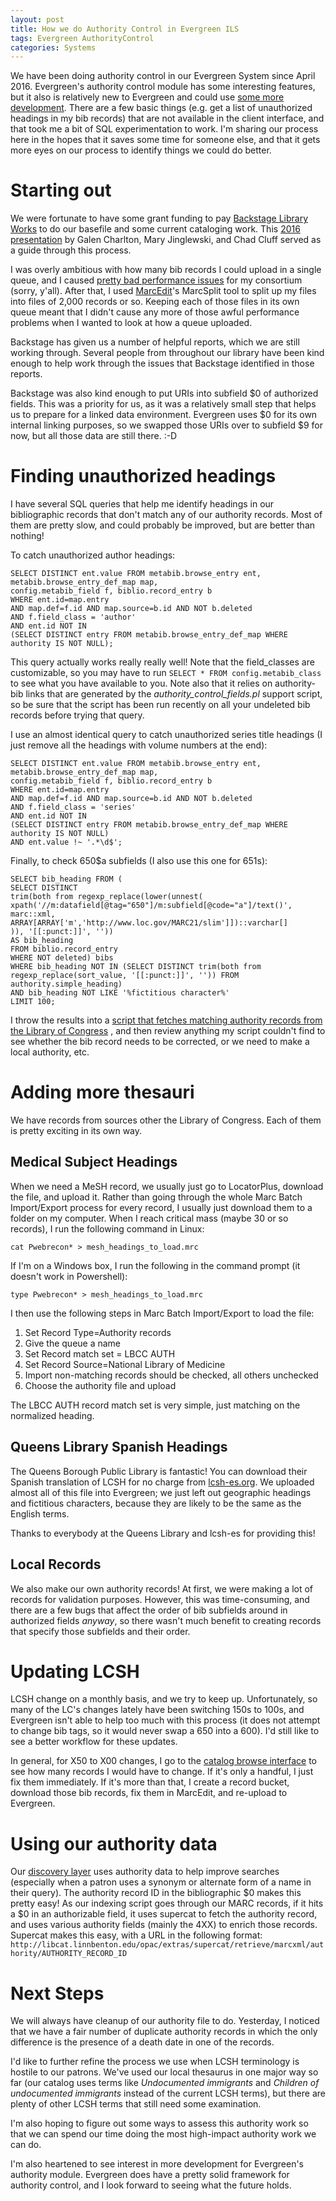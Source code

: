 ```yaml
---
layout: post
title: How we do Authority Control in Evergreen ILS
tags: Evergreen AuthorityControl
categories: Systems
---
```


We have been doing authority control in our Evergreen System since April 2016.  Evergreen's authority control module
has some interesting features, but it also is relatively new to Evergreen and could use [some more development](https://bugs.launchpad.net/evergreen/+bugs?field.tag=authority).
There are a few basic things (e.g. get a list of unauthorized headings in my bib records) that are not available
in the client interface, and that took me a bit of SQL experimentation to work.  I'm sharing our process here in the
hopes that it saves some time for someone else, and that it gets more eyes on our process to identify things we could
do better.

Starting out
============

We were fortunate to have some grant funding to pay [Backstage Library Works](http://bslw.com/) to do our basefile and
some current cataloging work.  This [2016 presentation](https://evergreen-ils.org/wp-content/uploads/2015/11/eg16-CatalogingForester_reduce.pptx)
by Galen Charlton, Mary Jinglewski, and Chad Cluff served as a guide through this process.

I was overly ambitious with how many bib records I could upload in a single queue, and I caused [pretty bad performance issues](https://bugs.launchpad.net/evergreen/+bug/1581552)
for my consortium (sorry, y'all).  After that, I used [MarcEdit](http://marcedit.reeset.net/)'s MarcSplit tool to split
up my files into files of 2,000 records or so.  Keeping each of those files in its own queue meant that I didn't cause any
more of those awful performance problems when I wanted to look at how a queue uploaded.

Backstage has given us a number of helpful reports, which we are still working through.  Several people from throughout
our library have been kind enough to help work through the issues that Backstage identified in those reports.

Backstage was also kind enough to put URIs into subfield $0 of authorized fields.  This was a priority for us, as it was
a relatively small step that helps us to prepare for a linked data environment.  Evergreen uses $0 for its own internal
linking purposes, so we swapped those URIs over to subfield $9 for now, but all those data are still there. :-D

Finding unauthorized headings
=============================

I have several SQL queries that help me identify headings in our bibliographic records that don't match any of our authority
records.  Most of them are pretty slow, and could probably be improved, but are better than nothing!

To catch unauthorized author headings:

    SELECT DISTINCT ent.value FROM metabib.browse_entry ent, metabib.browse_entry_def_map map,
    config.metabib_field f, biblio.record_entry b
    WHERE ent.id=map.entry
    AND map.def=f.id AND map.source=b.id AND NOT b.deleted
    AND f.field_class = 'author'
    AND ent.id NOT IN
    (SELECT DISTINCT entry FROM metabib.browse_entry_def_map WHERE authority IS NOT NULL);

This query actually works really really well!  Note that the field_classes are customizable, so you may have to run
`SELECT * FROM config.metabib_class` to see what you have available to you.  Note also that it relies on authority-bib links that are generated by the _authority_control_fields.pl_ support script, so be sure that the script has been run recently on all your undeleted bib records before trying that query.

I use an almost identical query to catch unauthorized series title headings (I just remove all the headings with volume
numbers at the end):

    SELECT DISTINCT ent.value FROM metabib.browse_entry ent, metabib.browse_entry_def_map map,
    config.metabib_field f, biblio.record_entry b
    WHERE ent.id=map.entry
    AND map.def=f.id AND map.source=b.id AND NOT b.deleted
    AND f.field_class = 'series'
    AND ent.id NOT IN
    (SELECT DISTINCT entry FROM metabib.browse_entry_def_map WHERE authority IS NOT NULL)
    AND ent.value !~ '.*\d$';

Finally, to check 650$a subfields (I also use this one for 651s):

    SELECT bib_heading FROM (
    SELECT DISTINCT
    trim(both from regexp_replace(lower(unnest(
    xpath('//m:datafield[@tag="650"]/m:subfield[@code="a"]/text()', marc::xml, ARRAY[ARRAY['m','http://www.loc.gov/MARC21/slim']])::varchar[]
    )), '[[:punct:]]', ''))
    AS bib_heading
    FROM biblio.record_entry
    WHERE NOT deleted) bibs
    WHERE bib_heading NOT IN (SELECT DISTINCT trim(both from regexp_replace(sort_value, '[[:punct:]]', '')) FROM authority.simple_heading)
    AND bib_heading NOT LIKE '%fictitious character%'
    LIMIT 100;
    
I throw the results into a [script that fetches matching authority records from the Library of Congress](https://github.com/sandbergja/dlc_authority_fetcher)
, and then review anything my script couldn't find to see whether the bib record needs to be corrected, or we need to make
a local authority, etc.

Adding more thesauri
====================

We have records from sources other the Library of Congress.  Each of them is pretty exciting in its own way.

Medical Subject Headings
------------------------

When we need a MeSH record, we usually just go to LocatorPlus, download the file, and upload it.  Rather than going through
the whole Marc Batch Import/Export process for every record, I usually just download them to a folder on my computer. When
I reach critical mass (maybe 30 or so records), I run the following command in Linux:

    cat Pwebrecon* > mesh_headings_to_load.mrc

If I'm on a Windows box, I run the following in the command prompt (it doesn't work in Powershell):

    type Pwebrecon* > mesh_headings_to_load.mrc

I then use the following steps in Marc Batch Import/Export to load the file:

1. Set Record Type=Authority records
2. Give the queue a name
3. Set Record match set = LBCC AUTH
4. Set Record Source=National Library of Medicine
5. Import non-matching records should be checked, all others unchecked
6. Choose the authority file and upload

The LBCC AUTH record match set is very simple, just matching on the normalized heading.

Queens Library Spanish Headings
-------------------------------

The Queens Borough Public Library is fantastic!  You can download their Spanish translation of LCSH for no charge from
[lcsh-es.org](http://lcsh-es.org).  We uploaded almost all of this file into Evergreen; we just left out geographic
headings and fictitious characters, because they are likely to be the same as the English terms.

Thanks to everybody at the Queens Library and lcsh-es for providing this!

Local Records
-------------

We also make our own authority records!  At first, we were making a lot of records for validation purposes.  However,
this was time-consuming, and there are a few bugs that affect the order of bib subfields around in authorized fields
_anyway_, so there wasn't much benefit to creating records that specify those subfields and their order.

Updating LCSH
=============

LCSH change on a monthly basis, and we try to keep up.  Unfortunately, so many of the LC's changes lately have been
switching 150s to 100s, and Evergreen isn't able to help too much with this process (it does not attempt to change bib
tags, so it would never swap a 650 into a 600).  I'd still like to see a better workflow for these updates.

In general, for X50 to X00 changes, I go to the
[catalog browse interface](http://libcat.linnbenton.edu/eg/opac/browse?locg=8) to see how many records I would have
to change.  If it's only a handful, I just fix them immediately.  If it's more than that, I create a record bucket,
download those bib records, fix them in MarcEdit, and re-upload to Evergreen.

Using our authority data
========================

Our [discovery layer](http://libfind.linnbenton.edu/) uses authority data to help improve searches (especially when
a patron uses a synonym or alternate form of a name in their query).  The authority record ID in the bibliographic $0
makes this pretty easy!  As our indexing script goes through our MARC records, if it hits a $0 in an authorizable field,
it uses supercat to fetch the authority record, and uses various authority fields (mainly the 4XX) to enrich those
records.  Supercat makes this easy, with a URL in the following format: `http://libcat.linnbenton.edu/opac/extras/supercat/retrieve/marcxml/authority/AUTHORITY_RECORD_ID`

Next Steps
==========

We will always have cleanup of our authority file to do.  Yesterday, I noticed that we have a fair number of duplicate
authority records in which the only difference is the presence of a death date in one of the records.

I'd like to further refine the process we use when LCSH terminology is hostile to our patrons.  We've used our local
thesaurus in one major way so far (our catalog uses terms like _Undocumented immigrants_ and _Children of undocumented immigrants_
instead of the current LCSH terms), but there are plenty of other LCSH terms that still need some examination.

I'm also hoping to figure out some ways to assess this authority work so that we can spend our time doing the most
high-impact authority work we can do.

I'm also heartened to see interest in more development for Evergreen's authority module.  Evergreen does have a pretty
solid framework for authority control, and I look forward to seeing what the future holds. 
